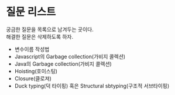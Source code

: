 질문 리스트
===
궁금한 질문을 목록으로 남겨두는 곳이다.<br />
해결한 질문은 삭제하도록 하자.<br />

* 변수이름 작성법
* Javascript의 Garbage collection(가비지 콜렉션)
* Java의 Garbage collection(가비지 콜렉션)
* Hoisting(호이스팅)
* Closure(클로져)
* Duck typing(덕 타이핑) 혹은 Structural sbtyping(구조적 서브타이핑)